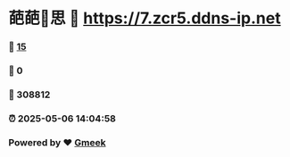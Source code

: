 # 葩葩🔭思 :link: https://7.zcr5.ddns-ip.net 
### :page_facing_up: [15](https://7.zcr5.ddns-ip.net/tag.html) 
### :speech_balloon: 0 
### :hibiscus: 308812 
### :alarm_clock: 2025-05-06 14:04:58 
### Powered by :heart: [Gmeek](https://github.com/Meekdai/Gmeek)
